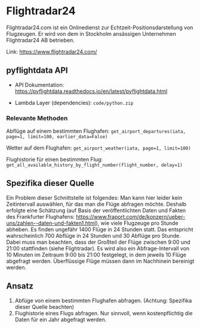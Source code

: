 # Flightradar24

Flightradar24.com ist ein Onlinedienst zur Echtzeit-Positionsdarstellung von Flugzeugen. Er wird von dem in Stockholm ansässigen Unternehmen Flightradar24 AB betrieben.

Link: https://www.flightradar24.com/

## pyflightdata API

* API Dokumentation: https://pyflightdata.readthedocs.io/en/latest/pyflightdata.html

* Lambda Layer (dependencies): `code/python.zip`

### Relevante Methoden

Abflüge auf einem bestimmten Flughafen: `get_airport_departures(iata, page=1, limit=100, earlier_data=False)`

Wetter auf dem Flughafen: `get_airport_weather(iata, page=1, limit=100)`

Flughistorie für einen bestimmten Flug: `get_all_available_history_by_flight_number(flight_number, delay=1)`

## Spezifika dieser Quelle

Ein Problem dieser Schnittstelle ist folgendes: Man kann hier leider kein Zeitintervall auswählen, für das man die Flüge abfragen möchte. Deshalb erfolgte eine Schätzung (auf Basis der veröffentlichten Daten und Fakten des Frankfurter Flughafens: https://www.fraport.com/de/konzern/ueber-uns/zahlen--daten-und-fakten1.html), wie viele Flugzeuge pro Stunde abheben. Es finden ungefähr 1400 Flüge in 24 Stunden statt. Das entspricht wahrscheinlich 700 Abflüge in 24 Stunden und 30 Abflüge pro Stunde. Dabei muss man beachten, dass der Großteil der Flüge zwischen 9:00 und 21:00 stattfinden (siehe Flightradar). Es wird also ein Abfrage-Intervall von 10 Minuten im Zeitraum 9:00 bis 21:00 festgelegt, in dem jeweils 10 Flüge abgefragt werden. Überflüssige Flüge müssen dann im Nachhinein bereinigt werden.

## Ansatz

1) Abfüge von einem bestimmten Flughafen abfragen. (Achtung: Spezifika dieser Quelle beachten)
2) Flughistorie eines Flugs abfragen. Nur sinnvoll, wenn kostenpflichtig die Daten für ein Jahr abgefragt werden.
